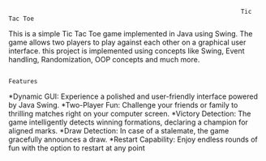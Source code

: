                                                                     Tic Tac Toe

This is a simple Tic Tac Toe game implemented in Java using Swing. The game allows two players to play against each other on a graphical user interface. this project is implemented using concepts like Swing, Event handling, Randomization, OOP concepts and much more.

                                                                       Features
                                              
*Dynamic GUI: Experience a polished and user-friendly interface powered by Java Swing.
*Two-Player Fun: Challenge your friends or family to thrilling matches right on your computer screen.
*Victory Detection: The game intelligently detects winning formations, declaring a champion for aligned marks.
*Draw Detection: In case of a stalemate, the game gracefully announces a draw.
*Restart Capability: Enjoy endless rounds of fun with the option to restart at any point
